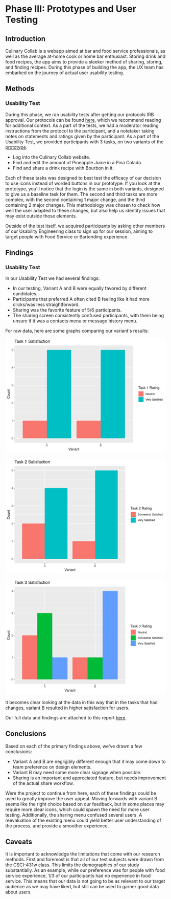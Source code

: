 # Phase III: Prototypes and User Testing

## Introduction

Culinary Collab is a webapp aimed at bar and food service professionals, as well as the average at-home cook or home bar enthusiast. Storing drink and food recipes, the app aims to provide a sleeker method of sharing, storing, and finding recipes. During this phase of building the app, the UX team has embarked on the journey of actual user usability testing. 

## Methods

### Usability Test

During this phase, we ran usability tests after getting our protocols IRB approval. Our protocols can be found [here](../protocol/), which we recommend reading for additional context. As a part of the tests, we had a moderator reading instructions from the protocol to the participant, and a notetaker taking notes on statements and ratings given by the participant. As a part of the Usability Test, we provided participants with 3 tasks, on two variants of the [prototype](../prototypes/).

- Log into the Culinary Collab website.
- Find and edit the amount of Pineapple Juice in a Pina Colada. 
- Find and share a drink recipe with Bourbon in it.

Each of these tasks was designed to best test the efficacy of our decision to use icons instead of worded buttons in our prototype. If you look at the prototype, you'll notice that the login is the same in both variants, designed to give us a baseline task for them. The second and third tasks are more complex, with the second containing 1 major change, and the third containing 2 major changes. This methodology was chosen to check how well the user adapted to these changes, but also help us identify issues that may exist outside those elements.

Outside of the test itself, we acquired participants by asking other members of our Usability Engineering class to sign up for our session, aiming to target people with Food Service or Bartending experience.

## Findings

### Usability Test

In our Usability Test we had several findings:

- In our testing, Variant A and B were equally favored by different candidates.
- Participants that preferred A often cited B feeling like it had more clicks/was less straightforward.
- Sharing was the favorite feature of 5/6 participants.
- The sharing screen consistently confused participants, with them being unsure if it was a contacts menu or message history menu.

For raw data, here are some graphs comparing our variant's results:

![Task 1 Rating](t1rating.png)

![Task 2 Rating](t2rating.png)

![Task 3 Rating](t3rating.png)

It becomes clear looking at the data in this way that in the tasks that had changes, variant B resulted in higher satisfaction for users.

Our full data and findings are attached to this report [here](../data/).

## Conclusions

Based on each of the primary findings above, we've drawn a few conclusions:

- Variant A and B are negligibly different enough that it may come down to team preference on design elements.
- Variant B may need some more clear signage when possible.
- Sharing is an important and appreciated feature, but needs improvement of the actual share workflow.

Were the project to continue from here, each of these findings could be used to greatly improve the user appeal. Moving forwards with variant B seems like the right choice based on our feedback, but in some places may require more clear icons, which could spawn the need for more user testing. Additionally, the sharing menu confused several users. A reevaluation of the existing menu could yield better user understanding of the process, and provide a smoother experience.

## Caveats

It is important to acknowledge the limitations that come with our research methods. First and foremost is that all of our test subjects were drawn from the CSCI-431w class. This limits the demographics of our study substantially. As an example, while our preference was for people with food service experience, 1/3 of our participants had no experience in food service. This means that our data is not going to be as relevant to our target audience as we may have liked, but still can be used to garner good data about users.